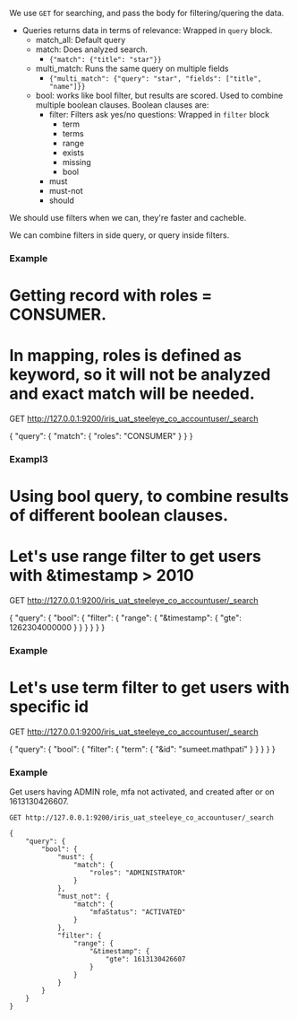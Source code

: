 We use `GET` for searching, and pass the body for filtering/quering the data.


- Queries returns data in terms of relevance: Wrapped in `query` block.
    - match_all: Default query
    - match: Does analyzed search.
        - `{"match": {"title": "star"}}`
    - multi_match: Runs the same query on multiple fields
        - `{"multi_match": {"query": "star", "fields": ["title", "name"]}}`
    - bool: works like bool filter, but results are scored. Used to combine multiple boolean clauses. Boolean clauses are:
      - filter: Filters ask yes/no questions: Wrapped in `filter` block
        - term
        - terms
        - range
        - exists
        - missing
        - bool
      - must
      - must-not 
      - should

We should use filters when we can, they're faster and cacheble.

We can combine filters in side query, or query inside filters.

### Example

# Getting record with roles = CONSUMER.
# In mapping, roles is defined as keyword, so it will not be analyzed and exact match will be needed.

GET http://127.0.0.1:9200/iris_uat_steeleye_co_accountuser/_search

{
  "query": {
    "match": {
      "roles": "CONSUMER"
    }
  }
}

### Exampl3

# Using bool query, to combine results of different boolean clauses.
# Let's use range filter to get users with &timestamp > 2010
GET http://127.0.0.1:9200/iris_uat_steeleye_co_accountuser/_search

{
  "query": {
    "bool": {
      "filter": {
        "range": {
            "&timestamp": {
              "gte": 1262304000000
            }
        }
      }
    }
  }
}

### Example

# Let's use term filter to get users with specific id

GET http://127.0.0.1:9200/iris_uat_steeleye_co_accountuser/_search

{
  "query": {
    "bool": {
      "filter": {
        "term": {
          "&id": "sumeet.mathpati"
        }
      }
    }
  }
}

### Example

Get users having ADMIN role, mfa not activated, and created after or on 1613130426607.

```
GET http://127.0.0.1:9200/iris_uat_steeleye_co_accountuser/_search

{
    "query": {
        "bool": {
            "must": {
                "match": {
                    "roles": "ADMINISTRATOR"
                }
            },
            "must_not": {
                "match": {
                    "mfaStatus": "ACTIVATED"
                }
            },
            "filter": {
                "range": {
                    "&timestamp": {
                        "gte": 1613130426607
                    }
                }
            }
        }
    }
}
```